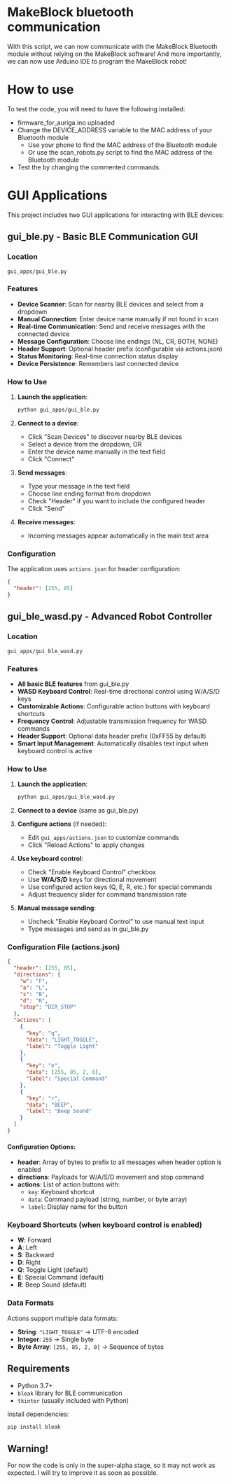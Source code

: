 # MakeBlock bluetooth communication

With this script, we can now communicate with the MakeBlock Bluetooth module without relying on the MakeBlock software! And more importantly, we can now use Arduino IDE to program the MakeBlock robot!

# How to use
To test the code, you will need to have the following installed:
- firmware_for_auriga.ino uploaded
- Change the DEVICE_ADDRESS variable to the MAC address of your Bluetooth module
  - Use your phone to find the MAC address of the Bluetooth module
  - Or use the scan_robots.py script to find the MAC address of the Bluetooth module
- Test the by changing the commented commands.

# GUI Applications

This project includes two GUI applications for interacting with BLE devices:

## gui_ble.py - Basic BLE Communication GUI

### Location
`gui_apps/gui_ble.py`

### Features
- **Device Scanner**: Scan for nearby BLE devices and select from a dropdown
- **Manual Connection**: Enter device name manually if not found in scan
- **Real-time Communication**: Send and receive messages with the connected device
- **Message Configuration**: Choose line endings (NL, CR, BOTH, NONE)
- **Header Support**: Optional header prefix (configurable via actions.json)
- **Status Monitoring**: Real-time connection status display
- **Device Persistence**: Remembers last connected device

### How to Use
1. **Launch the application**:
   ```bash
   python gui_apps/gui_ble.py
   ```

2. **Connect to a device**:
   - Click "Scan Devices" to discover nearby BLE devices
   - Select a device from the dropdown, OR
   - Enter the device name manually in the text field
   - Click "Connect"

3. **Send messages**:
   - Type your message in the text field
   - Choose line ending format from dropdown
   - Check "Header" if you want to include the configured header
   - Click "Send"

4. **Receive messages**:
   - Incoming messages appear automatically in the main text area

### Configuration
The application uses `actions.json` for header configuration:
```json
{
  "header": [255, 85]
}
```

## gui_ble_wasd.py - Advanced Robot Controller

### Location
`gui_apps/gui_ble_wasd.py`

### Features
- **All basic BLE features** from gui_ble.py
- **WASD Keyboard Control**: Real-time directional control using W/A/S/D keys
- **Customizable Actions**: Configurable action buttons with keyboard shortcuts
- **Frequency Control**: Adjustable transmission frequency for WASD commands
- **Header Support**: Optional data header prefix (0xFF55 by default)
- **Smart Input Management**: Automatically disables text input when keyboard control is active

### How to Use
1. **Launch the application**:
   ```bash
   python gui_apps/gui_ble_wasd.py
   ```

2. **Connect to a device** (same as gui_ble.py)

3. **Configure actions** (if needed):
   - Edit `gui_apps/actions.json` to customize commands
   - Click "Reload Actions" to apply changes

4. **Use keyboard control**:
   - Check "Enable Keyboard Control" checkbox
   - Use **W/A/S/D** keys for directional movement
   - Use configured action keys (Q, E, R, etc.) for special commands
   - Adjust frequency slider for command transmission rate

5. **Manual message sending**:
   - Uncheck "Enable Keyboard Control" to use manual text input
   - Type messages and send as in gui_ble.py

### Configuration File (actions.json)
```json
{
  "header": [255, 85],
  "directions": {
    "w": "F",
    "a": "L", 
    "s": "B",
    "d": "R",
    "stop": "DIR_STOP"
  },
  "actions": [
    {
      "key": "q",
      "data": "LIGHT_TOGGLE",
      "label": "Toggle Light"
    },
    {
      "key": "e", 
      "data": [255, 85, 2, 0],
      "label": "Special Command"
    },
    {
      "key": "r",
      "data": "BEEP",
      "label": "Beep Sound"
    }
  ]
}
```

#### Configuration Options:
- **header**: Array of bytes to prefix to all messages when header option is enabled
- **directions**: Payloads for W/A/S/D movement and stop command
- **actions**: List of action buttons with:
  - `key`: Keyboard shortcut
  - `data`: Command payload (string, number, or byte array)
  - `label`: Display name for the button

### Keyboard Shortcuts (when keyboard control is enabled)
- **W**: Forward
- **A**: Left  
- **S**: Backward
- **D**: Right
- **Q**: Toggle Light (default)
- **E**: Special Command (default)
- **R**: Beep Sound (default)

### Data Formats
Actions support multiple data formats:
- **String**: `"LIGHT_TOGGLE"` → UTF-8 encoded
- **Integer**: `255` → Single byte
- **Byte Array**: `[255, 85, 2, 0]` → Sequence of bytes

## Requirements
- Python 3.7+
- `bleak` library for BLE communication
- `tkinter` (usually included with Python)

Install dependencies:
```bash
pip install bleak
```

## Warning!
For now the code is only in the super-alpha stage, so it may not work as expected. I will try to improve it as soon as possible.

